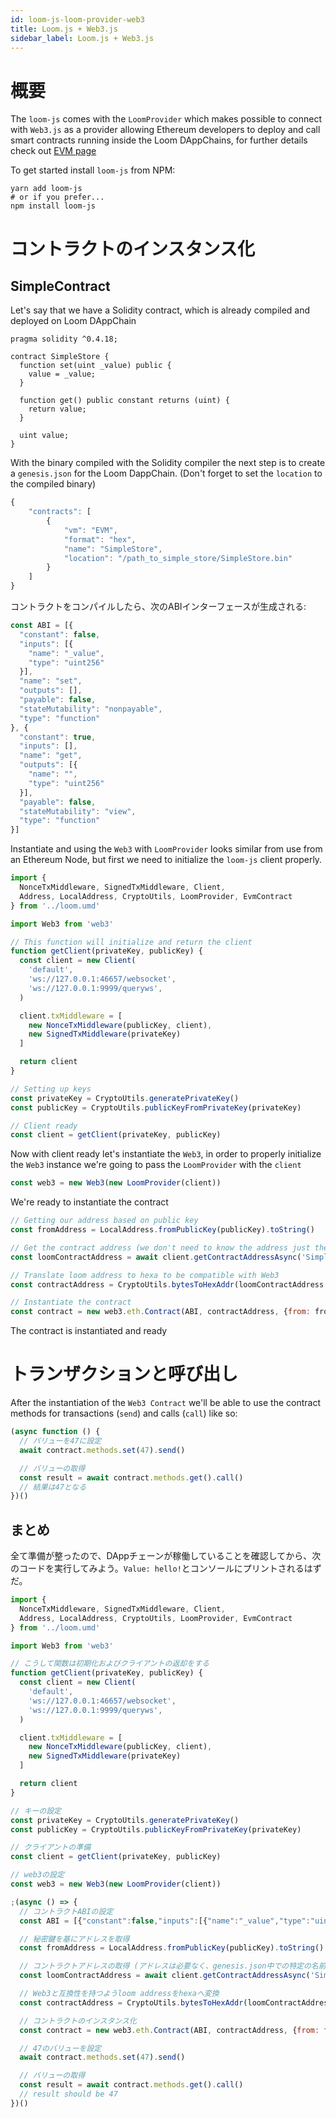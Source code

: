 ```yaml
---
id: loom-js-loom-provider-web3
title: Loom.js + Web3.js
sidebar_label: Loom.js + Web3.js
---
```

# 概要

The `loom-js` comes with the `LoomProvider` which makes possible to connect with `Web3.js` as a provider allowing Ethereum developers to deploy and call smart contracts running inside the Loom DAppChains, for further details check out [EVM page](evm)

To get started install `loom-js` from NPM:

```shell
yarn add loom-js
# or if you prefer...
npm install loom-js
```

# コントラクトのインスタンス化

## SimpleContract

Let's say that we have a Solidity contract, which is already compiled and deployed on Loom DAppChain

    pragma solidity ^0.4.18;
    
    contract SimpleStore {
      function set(uint _value) public {
        value = _value;
      }
    
      function get() public constant returns (uint) {
        return value;
      }
    
      uint value;
    }
    

With the binary compiled with the Solidity compiler the next step is to create a `genesis.json` for the Loom DappChain. (Don't forget to set the `location` to the compiled binary)

```Javascript
{
    "contracts": [
        {
            "vm": "EVM",
            "format": "hex",
            "name": "SimpleStore",
            "location": "/path_to_simple_store/SimpleStore.bin"
        }
    ]
}

```

コントラクトをコンパイルしたら、次のABIインターフェースが生成される:

```js
const ABI = [{
  "constant": false,
  "inputs": [{
    "name": "_value",
    "type": "uint256"
  }],
  "name": "set",
  "outputs": [],
  "payable": false,
  "stateMutability": "nonpayable",
  "type": "function"
}, {
  "constant": true,
  "inputs": [],
  "name": "get",
  "outputs": [{
    "name": "",
    "type": "uint256"
  }],
  "payable": false,
  "stateMutability": "view",
  "type": "function"
}]
```

Instantiate and using the `Web3` with `LoomProvider` looks similar from use from an Ethereum Node, but first we need to initialize the `loom-js` client properly.

```js
import {
  NonceTxMiddleware, SignedTxMiddleware, Client,
  Address, LocalAddress, CryptoUtils, LoomProvider, EvmContract
} from '../loom.umd'

import Web3 from 'web3'

// This function will initialize and return the client
function getClient(privateKey, publicKey) {
  const client = new Client(
    'default',
    'ws://127.0.0.1:46657/websocket',
    'ws://127.0.0.1:9999/queryws',
  )

  client.txMiddleware = [
    new NonceTxMiddleware(publicKey, client),
    new SignedTxMiddleware(privateKey)
  ]

  return client
}

// Setting up keys
const privateKey = CryptoUtils.generatePrivateKey()
const publicKey = CryptoUtils.publicKeyFromPrivateKey(privateKey)

// Client ready
const client = getClient(privateKey, publicKey)
```

Now with client ready let's instantiate the `Web3`, in order to properly initialize the `Web3` instance we're going to pass the `LoomProvider` with the `client`

```js
const web3 = new Web3(new LoomProvider(client))
```

We're ready to instantiate the contract

```js
// Getting our address based on public key
const fromAddress = LocalAddress.fromPublicKey(publicKey).toString()

// Get the contract address (we don't need to know the address just the name specified in genesis.json
const loomContractAddress = await client.getContractAddressAsync('SimpleStore')

// Translate loom address to hexa to be compatible with Web3
const contractAddress = CryptoUtils.bytesToHexAddr(loomContractAddress.local.bytes)

// Instantiate the contract
const contract = new web3.eth.Contract(ABI, contractAddress, {from: fromAddress})
```

The contract is instantiated and ready

# トランザクションと呼び出し

After the instantiation of the `Web3 Contract` we'll be able to use the contract methods for transactions (`send`) and calls (`call`) like so:

```js
(async function () {
  // バリューを47に設定
  await contract.methods.set(47).send()

  // バリューの取得
  const result = await contract.methods.get().call()
  // 結果は47となる
})()
```

## まとめ

全て準備が整ったので、DAppチェーンが稼働していることを確認してから、次のコードを実行してみよう。`Value: hello!`とコンソールにプリントされるはずだ。

```js
import {
  NonceTxMiddleware, SignedTxMiddleware, Client,
  Address, LocalAddress, CryptoUtils, LoomProvider, EvmContract
} from '../loom.umd'

import Web3 from 'web3'

// こうして関数は初期化およびクライアントの返却をする
function getClient(privateKey, publicKey) {
  const client = new Client(
    'default',
    'ws://127.0.0.1:46657/websocket',
    'ws://127.0.0.1:9999/queryws',
  )

  client.txMiddleware = [
    new NonceTxMiddleware(publicKey, client),
    new SignedTxMiddleware(privateKey)
  ]

  return client
}

// キーの設定
const privateKey = CryptoUtils.generatePrivateKey()
const publicKey = CryptoUtils.publicKeyFromPrivateKey(privateKey)

// クライアントの準備
const client = getClient(privateKey, publicKey)

// web3の設定
const web3 = new Web3(new LoomProvider(client))

;(async () => {
  // コントラクトABIの設定
  const ABI = [{"constant":false,"inputs":[{"name":"_value","type":"uint256"}],"name":"set","outputs":[],"payable":false,"stateMutability":"nonpayable","type":"function"},{"constant":true,"inputs":[],"name":"get","outputs":[{"name":"","type":"uint256"}],"payable":false,"stateMutability":"view","type":"function"}]

  // 秘密鍵を基にアドレスを取得
  const fromAddress = LocalAddress.fromPublicKey(publicKey).toString()

  // コントラクトアドレスの取得 (アドレスは必要なく、genesis.json中での特定の名前だけで良い)
  const loomContractAddress = await client.getContractAddressAsync('SimpleStore')

  // Web3と互換性を持つようloom addressをhexaへ変換
  const contractAddress = CryptoUtils.bytesToHexAddr(loomContractAddress.local.bytes)

  // コントラクトのインスタンス化
  const contract = new web3.eth.Contract(ABI, contractAddress, {from: fromAddress})

  // 47のバリューを設定
  await contract.methods.set(47).send()

  // バリューの取得
  const result = await contract.methods.get().call()
  // result should be 47
})()

```